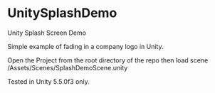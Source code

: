 # UnitySplashDemo
Unity Splash Screen Demo

Simple example of fading in a company logo in Unity. 

Open the Project from the root directory of the repo then load scene /Assets/Scenes/SplashDemoScene.unity

Tested in Unity 5.5.0f3 only.